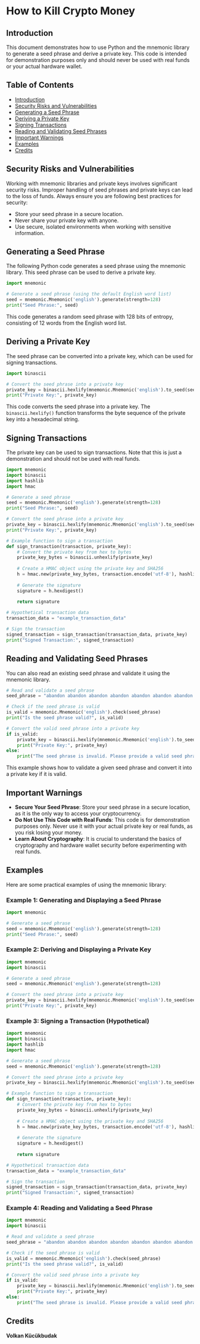 
# How to Kill Crypto Money

## Introduction
This document demonstrates how to use Python and the mnemonic library to generate a seed phrase and derive a private key. This code is intended for demonstration purposes only and should never be used with real funds or your actual hardware wallet.

## Table of Contents
- [Introduction](#introduction)
- [Security Risks and Vulnerabilities](#security-risks-and-vulnerabilities)
- [Generating a Seed Phrase](#generating-a-seed-phrase)
- [Deriving a Private Key](#deriving-a-private-key)
- [Signing Transactions](#signing-transactions)
- [Reading and Validating Seed Phrases](#reading-and-validating-seed-phrases)
- [Important Warnings](#important-warnings)
- [Examples](#examples)
- [Credits](#credits)

## Security Risks and Vulnerabilities
Working with mnemonic libraries and private keys involves significant security risks. Improper handling of seed phrases and private keys can lead to the loss of funds. Always ensure you are following best practices for security:

- Store your seed phrase in a secure location.
- Never share your private key with anyone.
- Use secure, isolated environments when working with sensitive information.

## Generating a Seed Phrase
The following Python code generates a seed phrase using the mnemonic library. This seed phrase can be used to derive a private key.

```python
import mnemonic

# Generate a seed phrase (using the default English word list)
seed = mnemonic.Mnemonic('english').generate(strength=128)
print("Seed Phrase:", seed)
```

This code generates a random seed phrase with 128 bits of entropy, consisting of 12 words from the English word list.

## Deriving a Private Key
The seed phrase can be converted into a private key, which can be used for signing transactions.

```python
import binascii

# Convert the seed phrase into a private key
private_key = binascii.hexlify(mnemonic.Mnemonic('english').to_seed(seed)).decode()
print("Private Key:", private_key)
```

This code converts the seed phrase into a private key. The `binascii.hexlify()` function transforms the byte sequence of the private key into a hexadecimal string.

## Signing Transactions
The private key can be used to sign transactions. Note that this is just a demonstration and should not be used with real funds.

```python
import mnemonic
import binascii
import hashlib
import hmac

# Generate a seed phrase
seed = mnemonic.Mnemonic('english').generate(strength=128)
print("Seed Phrase:", seed)

# Convert the seed phrase into a private key
private_key = binascii.hexlify(mnemonic.Mnemonic('english').to_seed(seed)).decode()
print("Private Key:", private_key)

# Example function to sign a transaction
def sign_transaction(transaction, private_key):
    # Convert the private key from hex to bytes
    private_key_bytes = binascii.unhexlify(private_key)
    
    # Create a HMAC object using the private key and SHA256
    h = hmac.new(private_key_bytes, transaction.encode('utf-8'), hashlib.sha256)
    
    # Generate the signature
    signature = h.hexdigest()
    
    return signature

# Hypothetical transaction data
transaction_data = "example_transaction_data"

# Sign the transaction
signed_transaction = sign_transaction(transaction_data, private_key)
print("Signed Transaction:", signed_transaction)
```

## Reading and Validating Seed Phrases
You can also read an existing seed phrase and validate it using the mnemonic library.

```python
# Read and validate a seed phrase
seed_phrase = "abandon abandon abandon abandon abandon abandon abandon abandon abandon abandon abandon about"

# Check if the seed phrase is valid
is_valid = mnemonic.Mnemonic('english').check(seed_phrase)
print("Is the seed phrase valid?", is_valid)

# Convert the valid seed phrase into a private key
if is_valid:
    private_key = binascii.hexlify(mnemonic.Mnemonic('english').to_seed(seed_phrase)).decode()
    print("Private Key:", private_key)
else:
    print("The seed phrase is invalid. Please provide a valid seed phrase.")
```

This example shows how to validate a given seed phrase and convert it into a private key if it is valid.

## Important Warnings
- **Secure Your Seed Phrase**: Store your seed phrase in a secure location, as it is the only way to access your cryptocurrency.
- **Do Not Use This Code with Real Funds**: This code is for demonstration purposes only. Never use it with your actual private key or real funds, as you risk losing your money.
- **Learn About Cryptography**: It is crucial to understand the basics of cryptography and hardware wallet security before experimenting with real funds.

## Examples
Here are some practical examples of using the mnemonic library:

### Example 1: Generating and Displaying a Seed Phrase
```python
import mnemonic

# Generate a seed phrase
seed = mnemonic.Mnemonic('english').generate(strength=128)
print("Seed Phrase:", seed)
```

### Example 2: Deriving and Displaying a Private Key
```python
import mnemonic
import binascii

# Generate a seed phrase
seed = mnemonic.Mnemonic('english').generate(strength=128)

# Convert the seed phrase into a private key
private_key = binascii.hexlify(mnemonic.Mnemonic('english').to_seed(seed)).decode()
print("Private Key:", private_key)
```

### Example 3: Signing a Transaction (Hypothetical)
```python
import mnemonic
import binascii
import hashlib
import hmac

# Generate a seed phrase
seed = mnemonic.Mnemonic('english').generate(strength=128)

# Convert the seed phrase into a private key
private_key = binascii.hexlify(mnemonic.Mnemonic('english').to_seed(seed)).decode()

# Example function to sign a transaction
def sign_transaction(transaction, private_key):
    # Convert the private key from hex to bytes
    private_key_bytes = binascii.unhexlify(private_key)
    
    # Create a HMAC object using the private key and SHA256
    h = hmac.new(private_key_bytes, transaction.encode('utf-8'), hashlib.sha256)
    
    # Generate the signature
    signature = h.hexdigest()
    
    return signature

# Hypothetical transaction data
transaction_data = "example_transaction_data"

# Sign the transaction
signed_transaction = sign_transaction(transaction_data, private_key)
print("Signed Transaction:", signed_transaction)
```

### Example 4: Reading and Validating a Seed Phrase
```python
import mnemonic
import binascii

# Read and validate a seed phrase
seed_phrase = "abandon abandon abandon abandon abandon abandon abandon abandon abandon abandon abandon about"

# Check if the seed phrase is valid
is_valid = mnemonic.Mnemonic('english').check(seed_phrase)
print("Is the seed phrase valid?", is_valid)

# Convert the valid seed phrase into a private key
if is_valid:
    private_key = binascii.hexlify(mnemonic.Mnemonic('english').to_seed(seed_phrase)).decode()
    print("Private Key:", private_key)
else:
    print("The seed phrase is invalid. Please provide a valid seed phrase.")
```

## Credits
**Volkan Kücükbudak**

